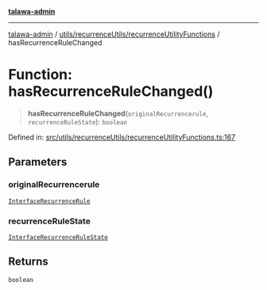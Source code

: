 [**talawa-admin**](../../../../README.md)

***

[talawa-admin](../../../../README.md) / [utils/recurrenceUtils/recurrenceUtilityFunctions](../README.md) / hasRecurrenceRuleChanged

# Function: hasRecurrenceRuleChanged()

> **hasRecurrenceRuleChanged**(`originalRecurrencerule`, `recurrenceRuleState`): `boolean`

Defined in: [src/utils/recurrenceUtils/recurrenceUtilityFunctions.ts:167](https://github.com/gautam-divyanshu/talawa-admin/blob/2490b2ea9583ec972ca984b1d93932def1c9f92b/src/utils/recurrenceUtils/recurrenceUtilityFunctions.ts#L167)

## Parameters

### originalRecurrencerule

[`InterfaceRecurrenceRule`](../../recurrenceTypes/interfaces/InterfaceRecurrenceRule.md)

### recurrenceRuleState

[`InterfaceRecurrenceRuleState`](../../recurrenceTypes/interfaces/InterfaceRecurrenceRuleState.md)

## Returns

`boolean`

